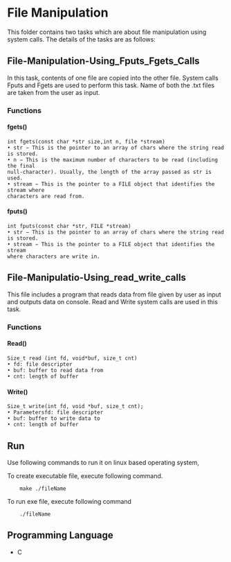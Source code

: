 # <b>File Manipulation</b>

This folder contains two tasks which are about file manipulation using system calls. The details of the tasks are as follows:

## <b>File-Manipulation-Using_Fputs_Fgets_Calls</b>

In this task, contents of one file are copied into the other file. System calls Fputs and Fgets are used
to perform this task. Name of both the .txt files are taken from the user as input.

### <b>Functions</b>

#### <b>fgets()</b>

```
int fgets(const char *str size,int n, file *stream)
• str − This is the pointer to an array of chars where the string read is stored.
• n − This is the maximum number of characters to be read (including the final
null-character). Usually, the length of the array passed as str is used.
• stream − This is the pointer to a FILE object that identifies the stream where
characters are read from.
```

#### <b>fputs()</b>

```
int fputs(const char *str, FILE *stream)
• str − This is the pointer to an array of chars where the string read is stored.
• stream − This is the pointer to a FILE object that identifies the stream
where characters are write in.
```

## <b>File-Manipulatio-Using_read_write_calls</b>

This file includes a program that reads data from file given by user as input and outputs data on console. Read and Write system calls are used in this task.

### Functions

#### <b>Read()</b>

```
Size_t read (int fd, void*buf, size_t cnt)
• fd: file descripter
• buf: buffer to read data from
• cnt: length of buffer
```

#### <b>Write()</b>

```
Size_t write(int fd, void *buf, size_t cnt);
• Parametersfd: file descripter
• buf: buffer to write data to
• cnt: length of buffer
```

## Run

Use following commands to run it on linux based operating system,

To create executable file, execute following command.

```
    make ./fileName
```

To run exe file, execute following command

```
    ./fileName
```

## Programming Language

- C
